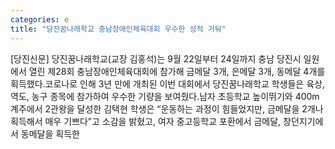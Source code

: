 ```yaml
---
categories: e
title: "당진꿈나래학교 충남장애인체육대회 우수한 성적 거둬"
---
```

[당진신문] 당진꿈나래학교(교장 김홍석)는 9월 22일부터 24일까지 충남 당진시 일원에서 열린 제28회 충남장애인체육대회에 참가해 금메달 3개, 은메달 3개, 동메달 4개를 획득했다.코로나로 인해 3년 만에 개최된 이번 대회에서 당진꿈나래학교 학생들은 육상, 역도, 농구 종목에 참가하여 우수한 기량을 보여줬다.남자 초등학교 높이뛰기와 400m 계주에서 2관왕을 달성한 김택현 학생은 “운동하는 과정이 힘들었지만, 금메달을 2개나 획득해서 매우 기쁘다”고 소감을 밝혔고, 여자 중고등학교 포환에서 금메달, 창던지기에서 동메달을 획득한